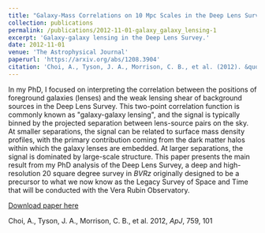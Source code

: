```yaml
---
title: "Galaxy-Mass Correlations on 10 Mpc Scales in the Deep Lens Survey"
collection: publications
permalink: /publications/2012-11-01-galaxy_galaxy_lensing-1
excerpt: 'Galaxy-galaxy lensing in the Deep Lens Survey.'
date: 2012-11-01
venue: 'The Astrophysical Journal'
paperurl: 'https://arxiv.org/abs/1208.3904'
citation: 'Choi, A., Tyson, J. A., Morrison, C. B., et al. (2012). &quot;Galaxy-Mass Correlations on 10 Mpc Scales in the Deep Lens Survey&quot; <i>ApJ</i>, 759, 101'
---
```

In my PhD, I focused on interpreting the correlation between the positions of foreground galaxies (lenses) and the weak lensing shear of background sources in the Deep Lens Survey.  This two-point correlation function is commonly known as "galaxy-galaxy lensing", and the signal is typically binned by the projected separation between lens-source pairs on the sky. At smaller separations, the signal can be related to surface mass density profiles, with the primary contribution coming from the dark matter halos within which the galaxy lenses are embedded.  At larger separations, the signal is dominated by large-scale structure.  This paper presents the main result from my PhD analysis of the Deep Lens Survey, a deep and high-resolution 20 square degree survey in <i>BVRz</i> originally designed to be a precursor to what we now know as the Legacy Survey of Space and Time that will be conducted with the Vera Rubin Observatory.

[Download paper here](http://arxiv.org/pdf/1208.3904.pdf)

Choi, A., Tyson, J. A., Morrison, C. B., et al. 2012, <i>ApJ</i>, 759, 101